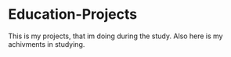 # Education-Projects
This is my projects, that im doing during the study.
Also here is my achivments in studying.

